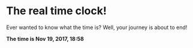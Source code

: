 # The real time clock!

Ever wanted to know what the time is? Well, your journey is about to end!

**The time is Nov 19, 2017, 18:58**